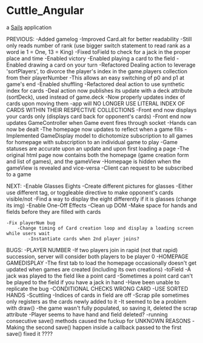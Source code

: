 # Cuttle_Angular

a [Sails](http://sailsjs.org) application



PREVIOUS:
	-Added gamelog
		-Improved Card.alt for better readability 
			-Still only reads number of rank (use bigger switch statement to read rank as a word ie 1 = One, 13 = King)
	-Fixed toField to check for a jack in the proper place and time
	-Enabled victory
	-Enabled playing a card to the field
	-Enabled drawing a card on your turn
	-Refactored Dealing action to leverage 'sortPlayers', to divorce the player's index in the game.players collection from their playerNumber 
		-This allows an easy switching of p0 and p1 at game's end
	-Enabled shuffling
	-Refactored deal action to use synthetic index for cards
		-Deal action now publishes its update with a deck attribute (sortDeck), used instead of game.deck
		-Now properly updates index of cards upon moving them
		-app will NO LONGER USE LITERAL INDEX OF CARDS WITHIN THEIR RESPECTIVE COLLECTIONS
	-Front end now displays your cards only (displays card back for opponent's cards)
	-Front end now updates GameController when Game event fires through socket
	-Hands can now be dealt
	-The homepage now updates to reflect when a game fills
		-Implemented GameDisplay model to dichotomize subscription to all games for homepage with subscription
			to an individual game to play
		-Game statuses are accurate upon an update and upon first loading a page
	-The original html page now contains both the homepage (game creation form and list of games), and the gameView
		-Homepage is hidden when the gameView is revealed and vice-versa
	-Client can request to be subscribed to a game

NEXT:
	-Enable Glasses Eights
		-Create different pictures for glasses
		-Either use different tag, or toggleable directive to make opponent's cards visible/not
		-Find a way to display the eight differently if it is glasses (change its img)
	-Enable One-Off Effects
	-Clean up DOM
		-Make space for hands and fields before they are filled with cards

	-Fix playerNum bug
		-Change timing of Card creation loop and display a loading screen while users wait
			-Instantiate cards when 2nd player joins?


BUGS:
	-PLAYER NUMBER
		-If two players join in rapid (not that rapid) succession, server will consider both players to be player 0
	-HOMEPAGE GAMEDISPLAY
		-The first tab to load the homepage occasionally doesn't get updated when games are created (including its own creations)
	-toField
		-A jack was played to the field like a point card
		-Sometimes a point card can't be played to the field if you have a jack in hand
			-Have been unable to replicate the bug
			-CONDITIONAL CHECKS WRONG CARD
				-USE SORTED HANDS
	-Scuttling
		-Indices of cards in field are off
		-Scrap pile sometimes only registers as the cards newly added to it
			-It seemed to be a problem with draw()
				-the game wasn't fully populated, so saving it, deleted the scrap attribute
		-Player seems to have hand and field deleted?
			-running consecutive save() methods caused the fuckup for UNKNOWN REASONS
				-Making the second save() happen inside a callback passed to the first save() fixed it ????
